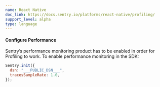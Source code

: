 ```yaml
---
name: React Native
doc_link: https://docs.sentry.io/platforms/react-native/profiling/
support_level: alpha
type: language
---
```


#### Configure Performance

Sentry’s performance monitoring product has to be enabled in order for Profiling to work. To enable performance monitoring in the SDK:

```javascript
Sentry.init({
  dsn: "___PUBLIC_DSN___",
  tracesSampleRate: 1.0,
});
```
